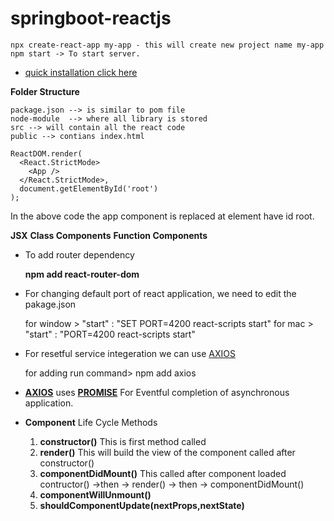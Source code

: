 # springboot-reactjs

	npx create-react-app my-app - this will create new project name my-app
	npm start -> To start server.
  
- [quick installation click here](https://github.com/facebook/create-react-app)

**Folder Structure**

	package.json --> is similar to pom file
	node-module  --> where all library is stored
	src --> will contain all the react code
	public --> contians index.html

	ReactDOM.render(
	  <React.StrictMode>
	    <App />
	  </React.StrictMode>,
	  document.getElementById('root')
	);
	
In the above code the app component is replaced at element have id root.

**JSX**
**Class Components**
**Function Components**

- To add router dependency

	**npm add react-router-dom**
- For changing default port of react application, we need to edit the pakage.json

	for window > "start" : "SET PORT=4200 react-scripts start"
	for mac > "start" : "PORT=4200 react-scripts start"
	
- For resetful service integeration we can use [AXIOS](https://github.com/axios/axios)
	
	for adding run command> npm add axios
	
- **[AXIOS](https://github.com/axios/axios)** uses **[PROMISE](https://developer.mozilla.org/en-US/docs/Web/JavaScript/Reference/Global_Objects/Promise)** For Eventful completion of asynchronous application.

- **Component** Life Cycle Methods 

	1. **constructor()** This is first method called
	2. **render()** This will build the view of the component called after constructor()
	3. **componentDidMount()** This called after component loaded contructor() ->then -> render() -> then -> componentDidMount() 
	4. **componentWillUnmount()**
	5. **shouldComponentUpdate(nextProps,nextState)**

